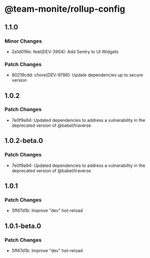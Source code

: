 # @team-monite/rollup-config

## 1.1.0

### Minor Changes

- 2a1d016e: feat(DEV-3954): Add Sentry to UI Widgets

### Patch Changes

- 80219cdd: chore(DEV-9786): Update dependencies up to secure version

## 1.0.2

### Patch Changes

- 7e0f9a94: Updated dependencies to address a vulnerability in the deprecated version of @babel/traverse

## 1.0.2-beta.0

### Patch Changes

- 7e0f9a94: Updated dependencies to address a vulnerability in the deprecated version of @babel/traverse

## 1.0.1

### Patch Changes

- 5ff47d1b: Improve "dev" hot-reload

## 1.0.1-beta.0

### Patch Changes

- 5ff47d1b: Improve "dev" hot-reload

